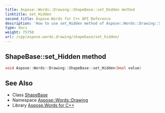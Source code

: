 ```yaml
---
title: Aspose::Words::Drawing::ShapeBase::set_Hidden method
linktitle: set_Hidden
second_title: Aspose.Words for C++ API Reference
description: 'How to use set_Hidden method of Aspose::Words::Drawing::ShapeBase class in C++.'
type: docs
weight: 75750
url: /cpp/aspose.words.drawing/shapebase/set_hidden/
---
```

## ShapeBase::set_Hidden method




```cpp
void Aspose::Words::Drawing::ShapeBase::set_Hidden(bool value)
```

## See Also

* Class [ShapeBase](../)
* Namespace [Aspose::Words::Drawing](../../)
* Library [Aspose.Words for C++](../../../)
